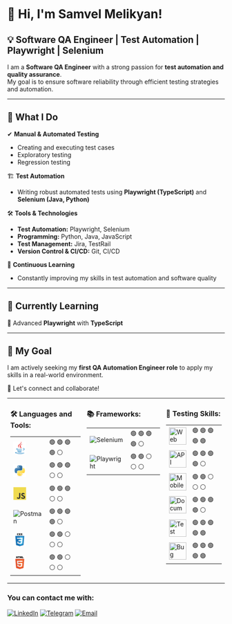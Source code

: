 # 👋 Hi, I'm Samvel Melikyan!  

## 💡 Software QA Engineer | Test Automation | Playwright | Selenium 

I am a **Software QA Engineer** with a strong passion for **test automation and quality assurance**.  
My goal is to ensure software reliability through efficient testing strategies and automation.  

---

## 🔹 What I Do  

✔ **Manual & Automated Testing**  
- Creating and executing test cases  
- Exploratory testing  
- Regression testing  

🏗 **Test Automation**  
- Writing robust automated tests using **Playwright (TypeScript)** and **Selenium (Java, Python)**  

🛠 **Tools & Technologies**  
- **Test Automation:** Playwright, Selenium  
- **Programming:** Python, Java, JavaScript
- **Test Management:** Jira, TestRail  
- **Version Control & CI/CD:** Git, CI/CD  

🚀 **Continuous Learning**  
- Constantly improving my skills in test automation and software quality  

---

## 🌱 Currently Learning  

🔹 Advanced **Playwright** with **TypeScript**   

---

## 🎯 My Goal  

I am actively seeking my **first QA Automation Engineer role** to apply my skills in a real-world environment.  

💬 Let's connect and collaborate!  


<table>
  <tr>
    <td valign="top">
      <h3 align="left">🛠 Languages and Tools:</h3>
      <table>
        <tr>
          <td><img src="https://raw.githubusercontent.com/devicons/devicon/master/icons/java/java-original.svg" alt="Java" width="30" height="30" title="Java"/></td>
          <td>🟢 🟢 🟢 🟢 ⚪</td>
        </tr>
        <tr>
          <td><img src="https://raw.githubusercontent.com/devicons/devicon/master/icons/python/python-original.svg" alt="Python" width="30" height="30" title="Python"/></td>
          <td>🟢 🟢 🟢 ⚪ ⚪</td>
        </tr>
        <tr>
          <td><img src="https://raw.githubusercontent.com/devicons/devicon/master/icons/javascript/javascript-original.svg" alt="JavaScript" width="30" height="30" title="JavaScript"/></td>
          <td>🟢 🟢 🟢 ⚪ ⚪</td>
        </tr>
        <tr>
          <td><img src="https://www.vectorlogo.zone/logos/getpostman/getpostman-icon.svg" alt="Postman" width="30" height="30" title="Postman"/></td>
          <td>🟢 🟢 🟢 🟢 ⚪</td>
        </tr>
        <tr>
          <td><img src="https://raw.githubusercontent.com/devicons/devicon/master/icons/css3/css3-original-wordmark.svg" alt="CSS" width="30" height="30" title="CSS"/></td>
          <td>🟢 🟢 ⚪ ⚪ ⚪</td>
        </tr>
        <tr>
          <td><img src="https://raw.githubusercontent.com/devicons/devicon/master/icons/html5/html5-original-wordmark.svg" alt="HTML" width="30" height="30" title="HTML"/></td>
          <td>🟢 🟢 ⚪ ⚪ ⚪</td>
        </tr>
      </table>
    </td>
    <td valign="top">
      <h3 align="left">📚 Frameworks:</h3>
      <table>
        <tr>
          <td><img src="https://raw.githubusercontent.com/detain/svg-logos/780f25886640cef088af994181646db2f6b1a3f8/svg/selenium-logo.svg" alt="Selenium" width="30" height="30" title="Selenium"/></td>
          <td>🟢 🟢 🟢 🟢 ⚪</td>
        </tr>
        <tr>
          <td><img src="https://media.licdn.com/dms/image/v2/D5612AQFeUcKQu3LICg/article-cover_image-shrink_600_2000/article-cover_image-shrink_600_2000/0/1721876592322?e=2147483647&v=beta&t=8Z-dMuFDmPsdNMVLvqDgbqtxAeEz4GWwHcaQQxLTzlc" alt="Playwright" width="30" height="30" title="Playwright"/></td>
          <td>🟢 🟢 ⚪ ⚪ ⚪</td>
        </tr>
      </table>
    </td>
    <td valign="top">
      <h3 align="left">🔎 Testing Skills:</h3>
      <table>
        <tr>
          <td><img src="https://static.vecteezy.com/system/resources/previews/015/337/689/non_2x/web-icon-web-sign-free-png.png" width="40" height="40" title="Web Testing"/></td>
          <td>🟢 🟢 🟢 🟢 🟢</td>
        </tr>
        <tr>
          <td><img src="https://tse2.mm.bing.net/th?id=OIP.ARb9cDARSeZHjlMtKX6xbAHaHa&pid=Api&P=0&h=220" width="40" height="40" title="API Testing"/></td>
          <td>🟢 🟢 🟢 🟢 ⚪</td>
        </tr>
        <tr>
          <td><img src="https://cdn-icons-png.flaticon.com/512/4477/4477610.png" width="40" height="40" title="Mobile Testing"/></td>
          <td>🟢 🟢 ⚪ ⚪ ⚪</td>
        </tr>
        <tr>
          <td><img src="https://cdn-icons-png.flaticon.com/512/6747/6747196.png" width="40" height="40" title="Documentation"/></td>
          <td>🟢 🟢 🟢 🟢 ⚪</td>
        </tr>
        <tr>
          <td><img src="https://cdn-icons-png.freepik.com/256/8367/8367019.png?semt=ais_hybrid" width="40" height="40" title="Test Case Design"/></td>
          <td>🟢 🟢 🟢 🟢 🟢</td>
        </tr>
        <tr>
          <td><img src="https://cdn3.iconfinder.com/data/icons/presentation-flat-line/280/Presentation_flat_line_comp-04-512.png" width="40" height="40" title="Bug Reporting"/></td>
          <td>🟢 🟢 🟢 🟢 🟢</td>
        </tr>
      </table>
    </td>
  </tr>
</table>

<h3 align="left">You can contact me with:</h3>
<div align="left">
  <a href="https://www.linkedin.com/in/samvel-melikyan-qa/">
    <img src="https://raw.githubusercontent.com/maurodesouza/profile-readme-generator/master/src/assets/icons/social/linkedin/default.svg" width="52" height="40" alt="LinkedIn" title="LinkedIn"/></a>
  <a href="https://t.me/MelikyanSamvel">
    <img src="https://raw.githubusercontent.com/maurodesouza/profile-readme-generator/master/src/assets/icons/social/telegram/default.svg" width="52" height="40" alt="Telegram" title="Telegram"/></a>
  <a href="mailto:samvel.melikyan.eng@gmail.com" target="_blank" rel="noopener noreferrer">
    <img src="https://cdn-icons-png.flaticon.com/512/281/281769.png" width="52" height="40" alt="Email" title="Email"/></a>
</div>
